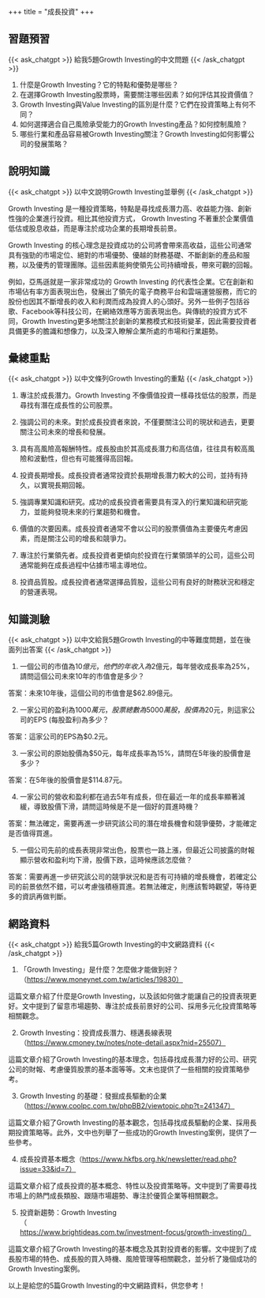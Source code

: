 +++
title = "成長投資"
+++
## 習題預習
{{< ask_chatgpt >}}
給我5題Growth Investing的中文問題
{{< /ask_chatgpt >}}



1. 什麼是Growth Investing？它的特點和優勢是哪些？
2. 在選擇Growth Investing股票時，需要關注哪些因素？如何評估其投資價值？
3. Growth Investing與Value Investing的區別是什麼？它們在投資策略上有何不同？
4. 如何選擇適合自己風險承受能力的Growth Investing產品？如何控制風險？
5. 哪些行業和產品容易被Growth Investing關注？Growth Investing如何影響公司的發展策略？   

## 說明知識
{{< ask_chatgpt >}}
以中文說明Growth Investing並舉例
{{< /ask_chatgpt >}}



Growth Investing 是一種投資策略，特點是尋找成長潛力高、收益能力強、創新性強的企業進行投資。相比其他投資方式， Growth Investing 不著重於企業價值低估或股息收益，而是專注於成功企業的長期增長前景。

Growth Investing 的核心理念是投資成功的公司將會帶來高收益，這些公司通常具有強勁的市場定位、絕對的市場優勢、優越的財務基礎、不斷創新的產品和服務，以及優秀的管理團隊。這些因素能夠使領先公司持續增長，帶來可觀的回報。

例如，亞馬遜就是一家非常成功的 Growth Investing 的代表性企業。它在創新和市場佔有率方面表現出色，發展出了領先的電子商務平台和雲端運營服務，而它的股份也因其不斷增長的收入和利潤而成為投資人的心頭好。另外一些例子包括谷歌、Facebook等科技公司，在網絡效應等方面表現出色。與傳統的投資方式不同，Growth Investing更多地關注於創新的業務模式和技術變革，因此需要投資者具備更多的膽識和想像力，以及深入瞭解企業所處的市場和行業趨勢。   

## 彙總重點
{{< ask_chatgpt >}}
以中文條列Growth Investing的重點
{{< /ask_chatgpt >}}



1. 專注於成長潛力。Growth Investing 不像價值投資一樣尋找低估的股票，而是尋找有潛在成長性的公司股票。

2. 強調公司的未來。對於成長投資者來說，不僅要關注公司的現狀和過去，更要關注公司未來的增長和發展。

3. 具有高風險高報酬特性。成長股由於其高成長潛力和高估值，往往具有較高風險和波動性，但也有可能獲得高回報。

4. 投資長期增長。成長投資者通常投資於長期增長潛力較大的公司，並持有持久，以實現長期回報。

5. 強調專業知識和研究。成功的成長投資者需要具有深入的行業知識和研究能力，並能夠發現未來的行業趨勢和機會。

6. 價值的次要因素。成長投資者通常不會以公司的股票價值為主要優先考慮因素，而是關注公司的增長和競爭力。

7. 專注於行業領先者。成長投資者更傾向於投資在行業領頭羊的公司，這些公司通常能夠在成長過程中佔據市場主導地位。

8. 投資品質股。成長投資者通常選擇品質股，這些公司有良好的財務狀況和穩定的營運表現。   

## 知識測驗
{{< ask_chatgpt >}}
以中文給我5題Growth Investing的中等難度問題，並在後面列出答案
{{< /ask_chatgpt >}}



1. 一個公司的市值為$10億元，他們的年收入為$2億元，每年營收成長率為25%，請問這個公司未來10年的市值會是多少？

答案：未來10年後，這個公司的市值會是$62.89億元。

2. 一家公司的盈利為$1000萬元，股票總數為5000萬股，股價為$20元，則這家公司的EPS (每股盈利)為多少？

答案：這家公司的EPS為$0.2元。

3. 一家公司的原始股價為$50元，每年成長率為15%，請問在5年後的股價會是多少？

答案：在5年後的股價會是$114.87元。

4. 一家公司的營收和盈利都在過去5年有成長，但在最近一年的成長率顯著減緩，導致股價下滑，請問這時候是不是一個好的買進時機？

答案：無法確定，需要再進一步研究該公司的潛在增長機會和競爭優勢，才能確定是否值得買進。

5. 一個公司先前的成長表現非常出色，股票也一路上漲，但最近公司披露的財報顯示營收和盈利均下滑，股價下跌，這時候應該怎麼做？

答案：需要再進一步研究該公司的競爭狀況和是否有可持續的增長機會，若確定公司的前景依然不錯，可以考慮強積極買進。若無法確定，則應該暫時觀望，等待更多的資訊再做判斷。   

## 網路資料
{{< ask_chatgpt >}}
給我5篇Growth Investing的中文網路資料
{{< /ask_chatgpt >}}



1. 「Growth Investing」是什麼？怎麼做才能做到好？（https://www.moneynet.com.tw/articles/19830）

這篇文章介紹了什麼是Growth Investing，以及該如何做才能讓自己的投資表現更好。文中提到了留意市場趨勢、專注於成長前景好的公司、採用多元化投資策略等相關觀念。

2. Growth Investing：投資成長潛力、穩邁長線表現（https://www.cmoney.tw/notes/note-detail.aspx?nid=25507）

這篇文章介紹了Growth Investing的基本理念，包括尋找成長潛力好的公司、研究公司的財報、考慮優質股票的基本面等等。文末也提供了一些相關的投資策略參考。

3. Growth Investing 的基礎：發掘成長驅動的企業（https://www.coolpc.com.tw/phpBB2/viewtopic.php?t=241347）

這篇文章介紹了Growth Investing的基本觀念，包括尋找成長驅動的企業、採用長期投資策略等。此外，文中也列舉了一些成功的Growth Investing案例，提供了一些參考。

4. 成長投資基本概念（https://www.hkfbs.org.hk/newsletter/read.php?issue=33&id=7）

這篇文章介紹了成長投資的基本概念、特性以及投資策略等。文中提到了需要尋找市場上的熱門成長類股、跟隨市場趨勢、專注於優質企業等相關觀念。

5. 投資新趨勢：Growth Investing（https://www.brightideas.com.tw/investment-focus/growth-investing/）

這篇文章介紹了Growth Investing的基本概念及其對投資者的影響。文中提到了成長股市場的特色、成長股的買入時機、風險管理等相關觀念，並分析了幾個成功的Growth Investing案例。

以上是給您的5篇Growth Investing的中文網路資料，供您參考！   

